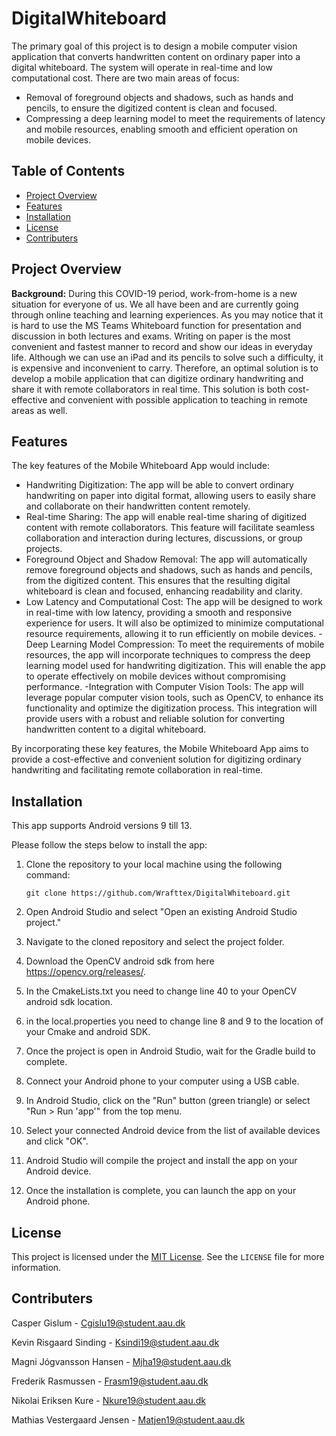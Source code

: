 # DigitalWhiteboard

The primary goal of this project is to design a mobile computer vision application that converts handwritten content on ordinary paper into a digital whiteboard. The system will operate in real-time and low computational cost. There are two main areas of focus:

- Removal of foreground objects and shadows, such as hands and pencils, to ensure the digitized content is clean and focused.
- Compressing a deep learning model to meet the requirements of latency and mobile resources, enabling smooth and efficient operation on mobile devices.

## Table of Contents

- [Project Overview](#project-overview)
- [Features](#features)
- [Installation](#installation)
- [License](#license)
- [Contributers](#contributers)

## Project Overview

**Background:** During this COVID-19 period, work-from-home is a new situation for everyone of us.
We all have been and are currently going through online teaching and learning experiences. As you
may notice that it is hard to use the MS Teams Whiteboard function for presentation and discussion
in both lectures and exams. Writing on paper is the most convenient and fastest manner to record
and show our ideas in everyday life. Although we can use an iPad and its pencils to solve such a
difficulty, it is expensive and inconvenient to carry. Therefore, an optimal solution is to develop a
mobile application that can digitize ordinary handwriting and share it with remote collaborators in
real time. This solution is both cost-effective and convenient with possible application to teaching
in remote areas as well.

## Features

The key features of the Mobile Whiteboard App would include:

- Handwriting Digitization: The app will be able to convert ordinary handwriting on paper into digital format, allowing users to easily share and collaborate on their handwritten content remotely.
- Real-time Sharing: The app will enable real-time sharing of digitized content with remote collaborators. This feature will facilitate seamless collaboration and interaction during lectures, discussions, or group projects.
- Foreground Object and Shadow Removal: The app will automatically remove foreground objects and shadows, such as hands and pencils, from the digitized content. This ensures that the resulting digital whiteboard is clean and focused, enhancing readability and clarity.
- Low Latency and Computational Cost: The app will be designed to work in real-time with low latency, providing a smooth and responsive experience for users. It will also be optimized to minimize computational resource requirements, allowing it to run efficiently on mobile devices.
-Deep Learning Model Compression: To meet the requirements of mobile resources, the app will incorporate techniques to compress the deep learning model used for handwriting digitization. This will enable the app to operate effectively on mobile devices without compromising performance.
-Integration with Computer Vision Tools: The app will leverage popular computer vision tools, such as OpenCV, to enhance its functionality and optimize the digitization process. This integration will provide users with a robust and reliable solution for converting handwritten content to a digital whiteboard.

By incorporating these key features, the Mobile Whiteboard App aims to provide a cost-effective and convenient solution for digitizing ordinary handwriting and facilitating remote collaboration in real-time.

## Installation

This app supports Android versions 9 till 13.

Please follow the steps below to install the app:

1. Clone the repository to your local machine using the following command:

   ```shell
   git clone https://github.com/Wrafttex/DigitalWhiteboard.git
   
2. Open Android Studio and select "Open an existing Android Studio project."
3. Navigate to the cloned repository and select the project folder.
4. Download the OpenCV android sdk from here https://opencv.org/releases/.
5. In the CmakeLists.txt you need to change line 40 to your OpenCV android sdk location.
6. in the local.properties you need to change line 8 and 9 to the location of your Cmake and android SDK.
7. Once the project is open in Android Studio, wait for the Gradle build to complete.
8. Connect your Android phone to your computer using a USB cable.
9. In Android Studio, click on the "Run" button (green triangle) or select "Run > Run 'app'" from the top menu.
10. Select your connected Android device from the list of available devices and click "OK".
11. Android Studio will compile the project and install the app on your Android device.
12. Once the installation is complete, you can launch the app on your Android phone.

## License

This project is licensed under the [MIT License](LICENSE). See the `LICENSE` file for more information.

## Contributers

Casper Gislum - Cgislu19@student.aau.dk

Kevin Risgaard Sinding - Ksindi19@student.aau.dk

Magni Jógvansson Hansen - Mjha19@student.aau.dk

Frederik Rasmussen - Frasm19@student.aau.dk

Nikolai Eriksen Kure - Nkure19@student.aau.dk

Mathias Vestergaard Jensen  - Matjen19@student.aau.dk



